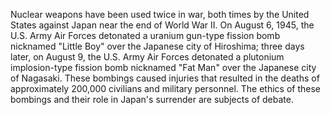 <!--
title:       Nuclear weapons
subtitle:    August 6, 9 1945
from:        1945
to:          1945
short:       A nuclear weapon ( also called an atom bomb, nuke, atomic bomb, nuclear warhead, A-bomb, or nuclear bomb) is an explosive device that derives its destructive force from nuclear reactions.
imageUrl:    
wikiUrl:     https://en.wikipedia.org/wiki/Nuclear_weapon
-->


Nuclear weapons have been used twice in war, both times by the United States against Japan near the end of World War II. On August 6, 1945, the U.S. Army Air Forces detonated a uranium gun-type fission bomb nicknamed "Little Boy" over the Japanese city of Hiroshima; three days later, on August 9, the U.S. Army Air Forces detonated a plutonium implosion-type fission bomb nicknamed "Fat Man" over the Japanese city of Nagasaki. These bombings caused injuries that resulted in the deaths of approximately 200,000 civilians and military personnel. The ethics of these bombings and their role in Japan's surrender are subjects of debate.